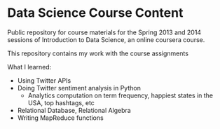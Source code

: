 Data Science Course Content
===========================

Public repository for course materials for the Spring 2013 and 2014 sessions of Introduction to Data Science, an online coursera course.

This repository contains my work with the course assignments

What I learned:

- Using Twitter APIs
- Doing Twitter sentiment analysis in Python
    - Analytics computation on term frequency, happiest states in the USA, top hashtags, etc
- Relational Database, Relational Algebra
- Writing MapReduce functions
